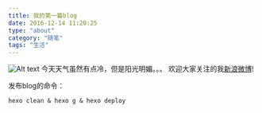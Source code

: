 ```yaml
---
title: 我的第一篇blog
date: 2016-12-14 11:20:25
type: "about"
category: "随笔"
tags: "生活"
---
```

![Alt text](https://tawen.github.io/images/about.jpg)
今天天气虽然有点冷，但是阳光明媚。。。
欢迎大家关注的我[新浪微博](http://weibo.com/3168014535/profile?topnav=1&wvr=6&is_all=1)!

发布blog的命令：
```
hexo clean & hexo g & hexo deploy
```
